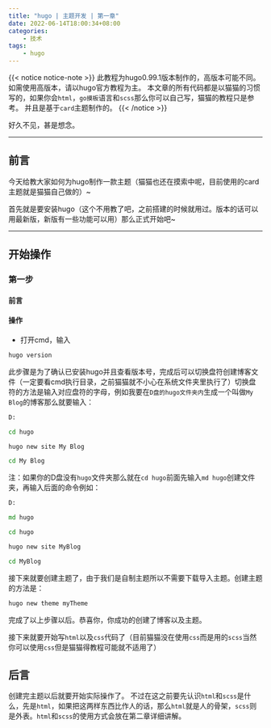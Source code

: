 ```yaml
---
title: "hugo | 主题开发 | 第一章"
date: 2022-06-14T18:00:34+08:00
categories:
    - 技术
tags: 
    - hugo
---
```

{{< notice notice-note >}}
此教程为hugo0.99.1版本制作的，高版本可能不同。如需使用高版本，请以hugo官方教程为主。
本文章的所有代码都是以猫猫的习惯写的，如果你会`html`，`go摸板`语言和`scss`那么你可以自己写，猫猫的教程只是参考。
并且是基于`card`主题制作的。
{{< /notice >}}

好久不见，甚是想念。

---
## 前言
今天给教大家如何为hugo制作一款主题（猫猫也还在摸索中呢，目前使用的card主题就是猫猫自己做的）~

首先就是要安装hugo（这个不用教了吧，之前搭建的时候就用过。版本的话可以用最新版，新版有一些功能可以用）那么正式开始吧~

---
## 开始操作
### 第一步
#### 前言
#### 操作
- 打开cmd，输入
```cmd
hugo version
```
此步骤是为了确认已安装hugo并且查看版本号，完成后可以切换盘符创建博客文件（一定要看cmd执行目录，之前猫猫就不小心在系统文件夹里执行了）切换盘符的方法是输入对应盘符的字母，例如我要在`D盘的hugo文件夹内`生成一个叫做`My Blog`的博客那么就要输入：
```cmd
D:

cd hugo

hugo new site My Blog

cd My Blog
```
注：如果你的D盘没有`hugo`文件夹那么就在`cd hugo`前面先输入`md hugo`创建文件夹，再输入后面的命令例如：
```cmd
D:

md hugo

cd hugo

hugo new site MyBlog

cd MyBlog
```
接下来就要创建主题了，由于我们是自制主题所以不需要下载导入主题。创建主题的方法是：
```cmd
hugo new theme myTheme
```
完成了以上步骤以后。恭喜你，你成功的创建了博客以及主题。

接下来就要开始写`html`以及`css`代码了（目前猫猫没在使用`css`而是用的`scss`当然你可以使用`css`但是猫猫得教程可能就不适用了）

## 后言
创建完主题以后就要开始实际操作了。
不过在这之前要先认识`html`和`scss`是什么，先是`html`，如果把这两样东西比作人的话，那么`html`就是人的骨架，`scss`则是外表。`html`和`scss`的使用方式会放在第二章详细讲解。
